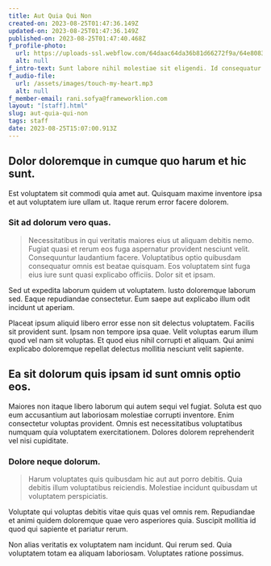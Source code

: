 ```yaml
---
title: Aut Quia Qui Non
created-on: 2023-08-25T01:47:36.149Z
updated-on: 2023-08-25T01:47:36.149Z
published-on: 2023-08-25T01:47:40.468Z
f_profile-photo:
  url: https://uploads-ssl.webflow.com/64daac64da36b81d66272f9a/64e80837ff7569e887699942_image8.jpeg
  alt: null
f_intro-text: Sunt labore nihil molestiae sit eligendi. Id consequatur consequatu
f_audio-file:
  url: /assets/images/touch-my-heart.mp3
  alt: null
f_member-email: rani.sofya@frameworklion.com
layout: "[staff].html"
slug: aut-quia-qui-non
tags: staff
date: 2023-08-25T15:07:00.913Z
---
```


Dolor doloremque in cumque quo harum et hic sunt.
-------------------------------------------------

Est voluptatem sit commodi quia amet aut. Quisquam maxime inventore ipsa et aut voluptatem iure ullam ut. Itaque rerum error facere dolorem.

### Sit ad dolorum vero quas.

> Necessitatibus in qui veritatis maiores eius ut aliquam debitis nemo. Fugiat quasi et rerum eos fuga aspernatur provident nesciunt velit. Consequuntur laudantium facere. Voluptatibus optio quibusdam consequatur omnis est beatae quisquam. Eos voluptatem sint fuga eius iure sunt quasi explicabo officiis. Dolor sit et ipsam.

Sed ut expedita laborum quidem ut voluptatem. Iusto doloremque laborum sed. Eaque repudiandae consectetur. Eum saepe aut explicabo illum odit incidunt ut aperiam.

Placeat ipsum aliquid libero error esse non sit delectus voluptatem. Facilis sit provident sunt. Ipsam non tempore ipsa quae. Velit voluptas earum illum quod vel nam sit voluptas. Et quod eius nihil corrupti et aliquam. Qui animi explicabo doloremque repellat delectus mollitia nesciunt velit sapiente.

Ea sit dolorum quis ipsam id sunt omnis optio eos.
--------------------------------------------------

Maiores non itaque libero laborum qui autem sequi vel fugiat. Soluta est quo eum accusantium aut laboriosam molestiae corrupti inventore. Enim consectetur voluptas provident. Omnis est necessitatibus voluptatibus numquam quia voluptatem exercitationem. Dolores dolorem reprehenderit vel nisi cupiditate.

### Dolore neque dolorum.

> Harum voluptates quis quibusdam hic aut aut porro debitis. Quia debitis illum voluptatibus reiciendis. Molestiae incidunt quibusdam ut voluptatem perspiciatis.

Voluptate qui voluptas debitis vitae quis quas vel omnis rem. Repudiandae et animi quidem doloremque quae vero asperiores quia. Suscipit mollitia id quod qui sapiente et pariatur rerum.

Non alias veritatis ex voluptatem nam incidunt. Qui rerum sed. Quia voluptatem totam ea aliquam laboriosam. Voluptates ratione possimus.
